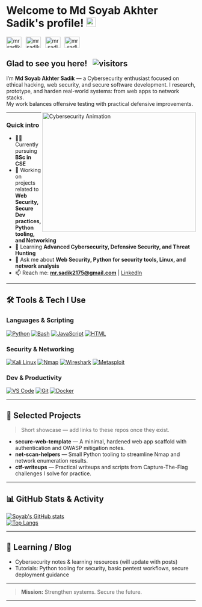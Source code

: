 # Welcome to Md Soyab Akhter Sadik's profile! <a href="https://soyabsadik2006.wixsite.com/soyabsadik"><img src="https://media.giphy.com/media/hvRJCLFzcasrR4ia7z/giphy.gif" width="25px"></a>

<a href="https://www.linkedin.com/in/sadik2175/" target="_blank"><img align="center" src="https://raw.githubusercontent.com/rahuldkjain/github-profile-readme-generator/master/src/images/icons/Social/linked-in-alt.svg" alt="mrsadik2175" height="30" width="40" /></a>
&nbsp;
<a href="https://x.com/mrsadik2175" target="_blank"><img align="center" src="https://raw.githubusercontent.com/rahuldkjain/github-profile-readme-generator/master/src/images/icons/Social/twitter.svg" alt="mrsadik2175" height="30" width="40" /></a>
&nbsp;
<a href="https://www.instagram.com/mr.sadik2175/" target="_blank"><img align="center" src="https://raw.githubusercontent.com/rahuldkjain/github-profile-readme-generator/master/src/images/icons/Social/instagram.svg" alt="mr.sadik2175" height="30" width="40" /></a>
&nbsp;
<a href="https://www.facebook.com/mr.sadik2175" target="_blank"><img align="center" src="https://raw.githubusercontent.com/rahuldkjain/github-profile-readme-generator/master/src/images/icons/Social/facebook.svg" alt="mr.sadik2175" height="30" width="40" /></a>
&nbsp;

## Glad to see you here! &nbsp; ![visitors](https://visitor-badge.glitch.me/badge?page_id=mrsadik2175.mrsadik2175)

I’m **Md Soyab Akhter Sadik** — a Cybersecurity enthusiast focused on ethical hacking, web security, and secure software development. I research, prototype, and harden real-world systems: from web apps to network stacks.  
My work balances offensive testing with practical defensive improvements.

<!-- Hacking / Cybersecurity vibe animation (right aligned) -->
<img align="right" alt="Cybersecurity Animation" src="https://media.giphy.com/media/v1.Y2lkPWVjZjA1ZTQ3czZmcGVkY3JpZGdsdWVtZTFyaGszejh4bG4xeGpwODdobGlhb2NvaSZlcD12MV9naWZzX3NlYXJjaCZjdD1n/wiTY1JMB6xvUUjuPRH/giphy.gif" width="408" height="318" />

---

### Quick intro
- 👨‍🎓 Currently pursuing **BSc in CSE**  
- 🔭 Working on projects related to **Web Security, Secure Dev practices, Python tooling, and Networking**  
- 🌱 Learning **Advanced Cybersecurity, Defensive Security, and Threat Hunting**  
- 💬 Ask me about **Web Security, Python for security tools, Linux, and network analysis**  
- 📫 Reach me: **[mr.sadik2175@gmail.com](mailto:mr.sadik2175@gmail.com)** | [LinkedIn](https://www.linkedin.com/in/sadik2175)

---

## 🛠️ Tools & Tech I Use
### Languages & Scripting
<p>
  <a href="#"><img alt="Python" src="https://img.shields.io/badge/Python-14354C.svg?logo=python&logoColor=white"></a>
  <a href="#"><img alt="Bash" src="https://img.shields.io/badge/Bash-121011.svg?logo=gnu-bash&logoColor=white"></a>
  <a href="#"><img alt="JavaScript" src="https://img.shields.io/badge/JavaScript-F7DF1E.svg?logo=javascript&logoColor=black"></a>
  <a href="#"><img alt="HTML" src="https://img.shields.io/badge/HTML-E34F26.svg?logo=html5&logoColor=white"></a>
</p>

### Security & Networking
<p>
  <a href="#"><img alt="Kali Linux" src="https://img.shields.io/badge/Kali%20Linux-557C94?logo=kalilinux&logoColor=white"></a>
  <a href="#"><img alt="Nmap" src="https://img.shields.io/badge/Nmap-9BE200?logo=nmap&logoColor=black"></a>
  <a href="#"><img alt="Wireshark" src="https://img.shields.io/badge/Wireshark-1080FF?logo=wireshark&logoColor=white"></a>
  <a href="#"><img alt="Metasploit" src="https://img.shields.io/badge/Metasploit-CE0000?logo=metasploit&logoColor=white"></a>
</p>

### Dev & Productivity
<p>
  <a href="#"><img alt="VS Code" src="https://img.shields.io/badge/VS%20Code-0078d7.svg?logo=visual-studio-code&logoColor=white"></a>
  <a href="#"><img alt="Git" src="https://img.shields.io/badge/Git-F05033.svg?logo=git&logoColor=white"></a>
  <a href="#"><img alt="Docker" src="https://img.shields.io/badge/Docker-2496ED.svg?logo=docker&logoColor=white"></a>
</p>

---

## 🔭 Selected Projects
> Short showcase — add links to these repos once they exist.

- **secure-web-template** — A minimal, hardened web app scaffold with authentication and OWASP mitigation notes.  
- **net-scan-helpers** — Small Python tooling to streamline Nmap and network enumeration results.  
- **ctf-writeups** — Practical writeups and scripts from Capture-The-Flag challenges I solve for practice.

---

## 📊 GitHub Stats & Activity
[![Soyab's GitHub stats](https://github-readme-stats.vercel.app/api?username=mrsadik2175&show_icons=true&count_private=true&theme=react&hide_border=true)](https://github.com/anuraghazra/github-readme-stats)  
[![Top Langs](https://github-readme-stats.vercel.app/api/top-langs/?username=mrsadik2175&layout=compact&theme=react&hide_border=true)](https://github.com/anuraghazra/github-readme-stats)

---

## 📕 Learning / Blog
- Cybersecurity notes & learning resources (will update with posts)  
- Tutorials: Python tooling for security, basic pentest workflows, secure deployment guidance

---

> **Mission:** Strengthen systems. Secure the future.

---
